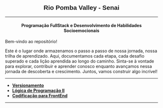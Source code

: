 <h2><center><strong><font style="font-family: Arial, sans-serif;">Rio Pomba Valley - Senai </font></strong></center></h2>


---
<h4><center><strong>Programação FullStack e Desenvolvimento de Habilidades Socioemocionais</strong></center></h4>


Bem-vindo ao repositório!

Este é o lugar onde armazenamos o passo a passo de nossa jornada, nossa trilha de aprendizado. Aqui, documentamos cada etapa, cada desafio superado e cada lição aprendida ao longo do caminho. Sinta-se à vontade para explorar, contribuir e aprender conosco enquanto avançamos nessa jornada de descoberta e crescimento. Juntos, vamos construir algo incrível!

---
* **[Versionamento](https://github.com/LucianoDuarteRosa/Senai-RPV/tree/main/aulaGit)**
* **[Lógica de Programação II](https://github.com/LucianoDuarteRosa/Senai-RPV/tree/main/logicaProgramacaoII)**
* **[Codificação para FrontEnd](https://github.com/LucianoDuarteRosa/Senai-RPV/tree/main/codificacaoFrontEnd)**
***
